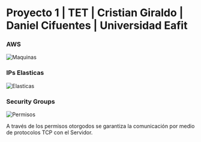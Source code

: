 # Proyecto 1 | TET | Cristian Giraldo | Daniel Cifuentes | Universidad Eafit



### AWS
![Maquinas](https://i.imgur.com/7AvWSuK.jpeg)

### IPs Elasticas

![Elasticas](https://i.imgur.com/2aAHLIN.jpeg)

### Security Groups

![Permisos](https://i.imgur.com/YSaL9sE.jpg)

A través de los permisos otorgodos se garantiza la comunicación por medio de protocolos TCP con el Servidor.
